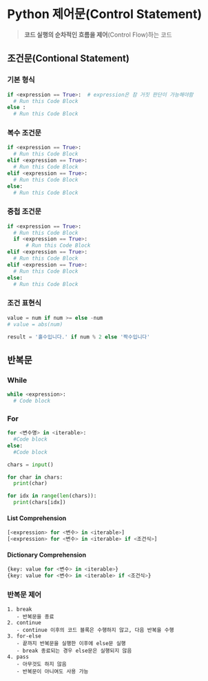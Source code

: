 # Python 제어문(Control Statement)

> **코드 실행의 순차적인 흐름을 제어**(Control Flow)하는 코드

  ## 조건문(Contional Statement)

  ### 기본 형식

  ```python
if <expression == True>:  # expression은 참 거짓 판단이 가능해야함
    # Run this Code Block
else :
    # Run this Code Block
  ```



  ### 복수 조건문

  ```python
if <expression == True>:
    # Run this Code Block
elif <expression == True>:
    # Run this Code Block
elif <expression == True>:
    # Run this Code Block
else:
    # Run this Code Block
  ```



  ### 중첩 조건문

  ```python
if <expression == True>:
    # Run this Code Block
    if <expression == True>:
        # Run this Code Block
elif <expression == True>:
    # Run this Code Block
elif <expression == True>:
    # Run this Code Block
else:
    # Run this Code Block
  ```

  

  ### 조건 표현식

  ```python
value = num if num >= else -num
# value = abs(num)

result = '홀수입니다.' if num % 2 else '짝수입니다'
  ```

  

  ## 반복문

  ### While

  ```python
while <expression>:
    # Code block
  ```

  ### For

  ```python
for <변수명> in <iterable>:
    #Code block
else:
    #Code block
  ```

  ```python
chars = input()

for char in chars:
    print(char)

for idx in range(len(chars)):
    print(chars[idx])
  ```

  #### List Comprehension

  ```python
[<expression> for <변수> in <iterable>]
[<expression> for <변수> in <iterable> if <조건식>]
  ```

  #### Dictionary Comprehension

  ```python
{key: value for <변수> in <iterable>}
{key: value for <변수> in <iterable> if <조건식>}
  ```

  ### 반복문 제어

    1. break
       - 반복문을 종료
    2. continue
       - continue 이후의 코드 블록은 수행하지 않고, 다음 반복을 수행
    3. for-else
       - 끝까지 반복문을 실행한 이후에 else문 실행
       - break 종료되는 경우 else문은 실행되지 않음
    4. pass
       - 아무것도 하지 않음
       - 반복문이 아니여도 사용 가능